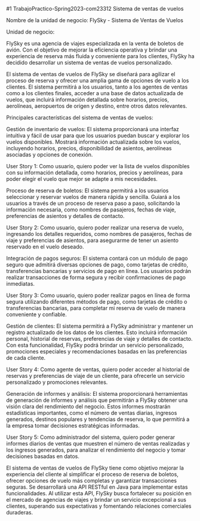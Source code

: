#1 TrabajoPractico-Spring2023-com23312
Sistema de ventas de vuelos

Nombre de la unidad de negocio: FlySky - Sistema de Ventas de Vuelos

Unidad de negocio:

FlySky es una agencia de viajes especializada en la venta de boletos de avión. Con el objetivo de mejorar la eficiencia operativa y brindar una experiencia de reserva más fluida y conveniente para los clientes, FlySky ha decidido desarrollar un sistema de ventas de vuelos personalizado.

El sistema de ventas de vuelos de FlySky se diseñará para agilizar el proceso de reserva y ofrecer una amplia gama de opciones de vuelo a los clientes. El sistema permitirá a los usuarios, tanto a los agentes de ventas como a los clientes finales, acceder a una base de datos actualizada de vuelos, que incluirá información detallada sobre horarios, precios, aerolíneas, aeropuertos de origen y destino, entre otros datos relevantes.

Principales características del sistema de ventas de vuelos:

Gestión de inventario de vuelos: El sistema proporcionará una interfaz intuitiva y fácil de usar para que los usuarios puedan buscar y explorar los vuelos disponibles. Mostrará información actualizada sobre los vuelos, incluyendo horarios, precios, disponibilidad de asientos, aerolíneas asociadas y opciones de conexión.

User Story 1: Como usuario, quiero poder ver la lista de vuelos disponibles con su información detallada, como horarios, precios y aerolíneas, para poder elegir el vuelo que mejor se adapte a mis necesidades.

Proceso de reserva de boletos: El sistema permitirá a los usuarios seleccionar y reservar vuelos de manera rápida y sencilla. Guiará a los usuarios a través de un proceso de reserva paso a paso, solicitando la información necesaria, como nombres de pasajeros, fechas de viaje, preferencias de asientos y detalles de contacto.

User Story 2: Como usuario, quiero poder realizar una reserva de vuelo, ingresando los detalles requeridos, como nombres de pasajeros, fechas de viaje y preferencias de asientos, para asegurarme de tener un asiento reservado en el vuelo deseado.

Integración de pagos seguros: El sistema contará con un módulo de pago seguro que admitirá diversas opciones de pago, como tarjetas de crédito, transferencias bancarias y servicios de pago en línea. Los usuarios podrán realizar transacciones de forma segura y recibir confirmaciones de pago inmediatas.

User Story 3: Como usuario, quiero poder realizar pagos en línea de forma segura utilizando diferentes métodos de pago, como tarjetas de crédito o transferencias bancarias, para completar mi reserva de vuelo de manera conveniente y confiable.

Gestión de clientes: El sistema permitirá a FlySky administrar y mantener un registro actualizado de los datos de los clientes. Esto incluirá información personal, historial de reservas, preferencias de viaje y detalles de contacto. Con esta funcionalidad, FlySky podrá brindar un servicio personalizado, promociones especiales y recomendaciones basadas en las preferencias de cada cliente.

User Story 4: Como agente de ventas, quiero poder acceder al historial de reservas y preferencias de viaje de un cliente, para ofrecerle un servicio personalizado y promociones relevantes.

Generación de informes y análisis: El sistema proporcionará herramientas de generación de informes y análisis que permitirán a FlySky obtener una visión clara del rendimiento del negocio. Estos informes mostrarán estadísticas importantes, como el número de ventas diarias, ingresos generados, destinos populares y tendencias de reserva, lo que permitirá a la empresa tomar decisiones estratégicas informadas.

User Story 5: Como administrador del sistema, quiero poder generar informes diarios de ventas que muestren el número de ventas realizadas y los ingresos generados, para analizar el rendimiento del negocio y tomar decisiones basadas en datos.

El sistema de ventas de vuelos de FlySky tiene como objetivo mejorar la experiencia del cliente al simplificar el proceso de reserva de boletos, ofrecer opciones de vuelo más completas y garantizar transacciones seguras. Se desarrollará una API RESTful en Java para implementar estas funcionalidades. Al utilizar esta API, FlySky busca fortalecer su posición en el mercado de agencias de viajes y brindar un servicio excepcional a sus clientes, superando sus expectativas y fomentando relaciones comerciales duraderas.
